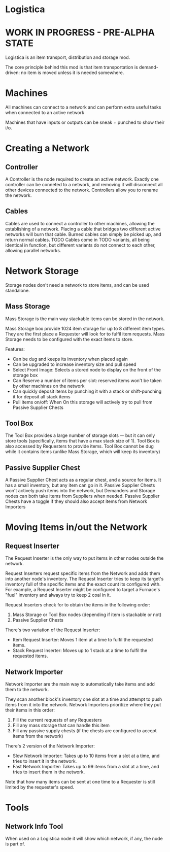 # Logistica
# WORK IN PROGRESS - PRE-ALPHA STATE

Logistica is an item transport, distribution and storage mod.

The core principle behind this mod is that item transportation is demand-driven: no item is moved unless it is needed somewhere.

# Machines

All machines can connect to a network and can perform extra useful tasks when connected to an active network

Machines that have inputs or outputs can be sneak + punched to show their i/o.

# Creating a Network

## Controller
A Controller is the node required to create an active network. Exactly one controller can be conneted to a network, and removing it will disconnect all other devices connected to the network. Controllers allow you to rename the network.

## Cables
Cables are used to connect a controller to other machines, allowing the establishing of a network. Placing a cable that bridges two different active networks will burn that cable. Burned cables can simply be picked up, and return normal cables. TODO Cables come in TODO variants, all being identical in function, but different variants do not connect to each other, allowing parallel networks.

# Network Storage

Storage nodes don't need a network to store items, and can be used standalone.

## Mass Storage
Mass Storage is the main way stackable items can be stored in the network.

Mass Storage box provide 1024 item storage for up to 8 different item types. They are the first place a Requester will look for to fulfil item requests. Mass Storage needs to be configured with the exact items to store.

Features:
- Can be dug and keeps its inventory when placed again
- Can be upgraded to increase inventory size and pull speed
- Select Front Image: Selects a stored node to display on the front of the storage box
- Can Reserve a number of items per slot: reserved items won't be taken by other machines on the network
- Can quickly deposit items by punching it with a stack or shift-punching it for deposit all stack items
- Pull items on/off: When On this storage will actively try to pull from Passive Supplier Chests

## Tool Box
The Tool Box provides a large number of storage slots -- but it can only store tools (specifically, items that have a max stack size of 1). Tool Box is also accessed by Requesters to provide items. Tool Box cannot be dug while it contains items (unlike Mass Storage, which will keep its inventory)

## Passive Supplier Chest
A Passive Supplier Chest acts as a regular chest, and a source for items. It has a small inventory, but any item can go in it. Passive Supplier Chests won't actively push items into the network, but Demanders and Storage nodes can both take items from Suppliers when needed. Passive Supplier Chests have a toggle if they should also accept items from Network Importers

# Moving Items in/out the Network

## Request Inserter
The Request Inserter is the only way to put items in other nodes outside the network.

Request Inserters request specific items from the Network and adds them into another node's inventory. The Request Inserter tries to keep its target's inventory full of the specific items and the exact count its configured with. For example, a Request Inserter might be configured to target a Furnace's "fuel" inventory and always try to keep 2 coal in it.

Request Inserters check for to obtain the items in the following order:
1. Mass Storage or Tool Box nodes (depending if item is stackable or not)
2. Passive Supplier Chests

There's two variation of the Request Inserter:
- Item Request Inserter: Moves 1 item at a time to fulfil the requested items.
- Stack Request Inserter: Moves up to 1 stack at a time to fulfil the requested items.

## Network Importer
Network Importer are the main way to automatically take items and add them to the network.

They scan another block's inventory one slot at a time and attempt to push items from it into the network.
Network Importers prioritize where they put their items in this order:
1. Fill the current requests of any Requesters
2. Fill any mass storage that can handle this item
3. Fill any passive supply chests (if the chests are configured to accept items from the network)

There's 2 version of the Network Importer:
- Slow Network Importer: Takes up to 10 items from a slot at a time, and tries to insert it in the network.
- Fast Network Importer: Takes up to 99 items from a slot at a time, and tries to insert them in the network.

Note that how many items can be sent at one time to a Requester is still limited by the requester's speed.

# Tools

## Network Info Tool
When used on a Logistica node it will show which network, if any, the node is part of.
